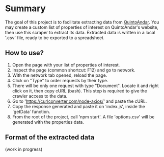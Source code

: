 # Summary
The goal of this project is to facilitate extracting data from [QuintoAndar](https://www.quintoandar.com.br/). You may create a custom list of properties of interest on QuintoAndar's website, then use this scraper to extract its data. Extracted data is written in a local '.csv' file, ready to be exported to a spreadsheet.

## How to use?

1. Open the page with your list of properties of interest.
2. Inspect the page (common shortcut: F12) and go to network.
3. With the network tab opened, reload the page.
4. Click on "Type" to order requests by their type.
5. There will be only one request with type "Document". Locate it and right click on it, then copy cURL (bash). This step is required to give the crawler access to the data.
5. Go to 'https://curlconverter.com/node-axios/' and paste the cURL.
6. Copy the response generated and paste it on 'index.js', inside the 'getData' function.
7. From the root of the project, call 'npm start'. A file 'options.csv' will be generated with the properties data.

## Format of the extracted data
(work in progress)